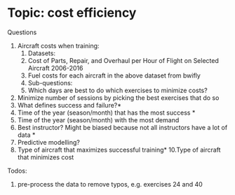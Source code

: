 # Topic: cost efficiency

Questions
1. Aircraft costs when training:
    1. Datasets:
      1. Cost of Parts, Repair, and Overhaul per Hour of Flight on Selected Aircraft 2006-2016
      2. Fuel costs for each aircraft in the above dataset from bwifly
    2. Sub-questions:
      1. Which days are best to do which exercises to minimize costs?
3. Minimize number of sessions by picking the best exercises that do so
4. What defines success and failure?*
5. Time of the year (season/month) that has the most success *
6. Time of the year (season/month) with the most demand
7. Best instructor? Might be biased because not all instructors have a lot of data *
8. Predictive modelling?
9. Type of aircraft that maximizes successful training*
10.Type of aircraft that minimizes cost

Todos:
1. pre-process the data to remove typos, e.g. exercises 24 and 40
